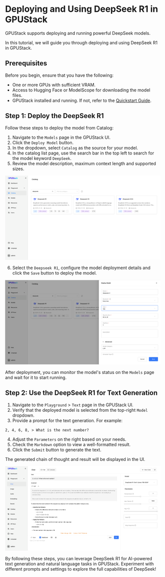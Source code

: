 # Deploying and Using DeepSeek R1 in GPUStack

GPUStack supports deploying and running powerful DeepSeek models.

In this tutorial, we will guide you through deploying and using DeepSeek R1 in GPUStack.

## Prerequisites

Before you begin, ensure that you have the following:

- One or more GPUs with sufficient VRAM.
- Access to Hugging Face or ModelScope for downloading the model files.
- GPUStack installed and running. If not, refer to the [Quickstart Guide](../quickstart.md).

## Step 1: Deploy the DeepSeek R1

Follow these steps to deploy the model from Catalog:

1. Navigate to the `Models` page in the GPUStack UI.
2. Click the `Deploy Model` button.
3. In the dropdown, select `Catalog` as the source for your model.
4. In the catalog list page, use the search bar in the top left to search for the model keyword `DeepSeek`.
5. Review the model description, maximum context length and supported sizes.

![Model List](../assets/tutorials/using-deepseek-r1/model-list.png)

6. Select the `Deepseek R1`, configure the model deployment details and click the `Save` button to deploy the model.

![Deploy Model](../assets/tutorials/using-deepseek-r1/deploy-model.png)

After deployment, you can monitor the model's status on the `Models` page and wait for it to start running.

## Step 2: Use the DeepSeek R1 for Text Generation

1. Navigate to the `Playground` > `Text` page in the GPUStack UI.
2. Verify that the deployed model is selected from the top-right `Model` dropdown.
3. Provide a prompt for the text generation. For example:

```
2, 4, 6, 8, > What is the next number?
```

4. Adjust the `Parameters` on the right based on your needs.
5. Check the `Markdown` option to view a well-formatted result.
6. Click the `Submit` button to generate the text.

The generated chain of thought and result will be displayed in the UI.

![Generated](../assets/tutorials/using-deepseek-r1/generated.png)

By following these steps, you can leverage DeepSeek R1 for AI-powered text generation and natural language tasks in GPUStack. Experiment with different prompts and settings to explore the full capabilities of DeepSeek!
